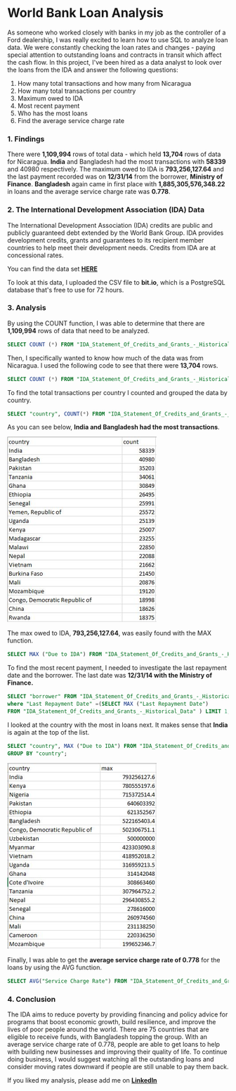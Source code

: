 # World Bank Loan Analysis

As someone who worked closely with banks in my job as the controller of a Ford dealership, I was really excited to learn how to use SQL to analyze loan data. We were constantly checking the loan rates and changes - paying special attention to outstanding loans and contracts in transit which affect the cash flow. In this project, I've been hired as a data analyst to look over the loans from the IDA and answer the following questions:

1. How many total transactions and how many from Nicaragua
2. How many total transactions per country
3. Maximum owed to IDA
4. Most recent payment
5. Who has the most loans
6. Find the average service charge rate

### 1. Findings

There were **1,109,994** rows of total data - which held **13,704** rows of data for Nicaragua. **India** and Bangladesh had the most transactions with **58339** and 40980 respectively.  The maximum owed to IDA is **793,256,127.64** and the last payment recorded was on **12/31/14** from the borrower, **Ministry of Finance**. **Bangladesh** again came in first place with **1,885,305,576,348.22** in loans and the average service charge rate was **0.778**.


### 2. The International Development Association (IDA) Data

The International Development Association (IDA) credits are public and publicly guaranteed debt extended by the World Bank Group. IDA provides development credits, grants and guarantees to its recipient member countries to help meet their development needs. Credits from IDA are at concessional rates. 

You can find the data set **[HERE](https://finances.worldbank.org/Loans-and-Credits/IDA-Statement-Of-Credits-and-Grants-Historical-Dat/tdwh-3krx)**

To look at this data, I uploaded the CSV file to **bit.io**, which is a PostgreSQL database that's free to use for 72 hours.


### 3. Analysis

By using the COUNT function, I was able to determine that there are **1,109,994** rows of data that need to be analyzed.
```SQL
SELECT COUNT (*) FROM "IDA_Statement_Of_Credits_and_Grants_-_Historical_Data.csv";
```
Then, I specifically wanted to know how much of the data was from Nicaragua. I used the following code to see that there were **13,704** rows. 
```SQL
SELECT COUNT (*) FROM "IDA_Statement_Of_Credits_and_Grants_-_Historical_Data.csv" WHERE country = 'Nicaragua';
```
To find the total transactions per country I counted and grouped the data by country. 
```SQL
SELECT "country", COUNT(*) FROM "IDA_Statement_Of_Credits_and_Grants_-_Historical_Data.csv" GROUP BY "country";
```
As you can see below, **India and Bangladesh had the most transactions**. 

<img src="images/SQL Bank by country.jpg?raw=true"/>

The max owed to IDA, **793,256,127.64**, was easily found with the MAX function.
```SQL
SELECT MAX ("Due to IDA") FROM "IDA_Statement_Of_Credits_and_Grants_-_Historical_Data.csv;
```
To find the most recent payment, I needed to investigate the last repayment date and the borrower. The last date was **12/31/14 with the Ministry of Finance.**
```SQL
SELECT "borrower" FROM "IDA_Statement_Of_Credits_and_Grants_-_Historical_Data" 
where "Last Repayment Date" =(SELECT MAX ("Last Repayment Date") 
FROM "IDA_Statement_Of_Credits_and_Grants_-_Historical_Data" ) LIMIT 1;
```
I looked at the country with the most in loans next. It makes sense that **India** is again at the top of the list. 
```SQL
SELECT "country", MAX ("Due to IDA") FROM "IDA_Statement_Of_Credits_and_Grants_-_Historical_Data" 
GROUP BY "country";
```

<img src="images/SQL Bank MAX country.jpg?raw=true"/>

Finally, I was able to get the **average service charge rate of 0.778** for the loans by using the AVG function. 
```SQL
SELECT AVG("Service Charge Rate") FROM "IDA_Statement_Of_Credits_and_Grants_-_Historical_Data";
```


### 4. Conclusion

The IDA aims to reduce poverty by providing financing and policy advice for programs that boost economic growth, build resilience, and improve the lives of poor people around the world. There are 75 countries that are eligible to receive funds, with Bangladesh topping the group. With an average service charge rate of 0.778, people are able to get loans to help with building new businesses and improving their quality of life. To continue doing business, I would suggest watching all the outstanding loans and consider moving rates downward if people are still unable to pay them back.  
 

If you liked my analysis, please add me on **[LinkedIn](https://www.linkedin.com/in/kim-gasgarth/)**

